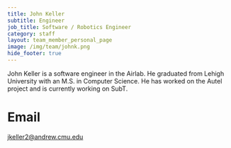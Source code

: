 ```yaml
---
title: John Keller
subtitle: Engineer
job_title: Software / Robotics Engineer
category: staff
layout: team_member_personal_page
image: /img/team/johnk.png
hide_footer: true
---
```


John Keller is a software engineer in the Airlab. He graduated from Lehigh University with an M.S. in Computer Science. He has worked on the Autel project and is currently working on SubT.

# Email #
jkeller2@andrew.cmu.edu
